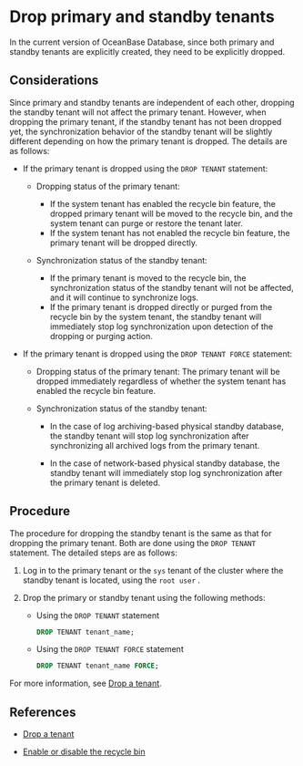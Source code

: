 # Drop primary and standby tenants

In the current version of OceanBase Database, since both primary and standby tenants are explicitly created, they need to be explicitly dropped.

## Considerations

Since primary and standby tenants are independent of each other, dropping the standby tenant will not affect the primary tenant. However, when dropping the primary tenant, if the standby tenant has not been dropped yet, the synchronization behavior of the standby tenant will be slightly different depending on how the primary tenant is dropped. The details are as follows:

* If the primary tenant is dropped using the `DROP TENANT` statement:

   * Dropping status of the primary tenant: 
      * If the system tenant has enabled the recycle bin feature, the dropped primary tenant will be moved to the recycle bin, and the system tenant can purge or restore the tenant later.
      * If the system tenant has not enabled the recycle bin feature, the primary tenant will be dropped directly.

   * Synchronization status of the standby tenant: 
      * If the primary tenant is moved to the recycle bin, the synchronization status of the standby tenant will not be affected, and it will continue to synchronize logs.
      * If the primary tenant is dropped directly or purged from the recycle bin by the system tenant, the standby tenant will immediately stop log synchronization upon detection of the dropping or purging action.

* If the primary tenant is dropped using the `DROP TENANT FORCE` statement:

   * Dropping status of the primary tenant: The primary tenant will be dropped immediately regardless of whether the system tenant has enabled the recycle bin feature.

   * Synchronization status of the standby tenant:

      * In the case of log archiving-based physical standby database, the standby tenant will stop log synchronization after synchronizing all archived logs from the primary tenant.

      * In the case of network-based physical standby database, the standby tenant will immediately stop log synchronization after the primary tenant is deleted.

## Procedure

The procedure for dropping the standby tenant is the same as that for dropping the primary tenant. Both are done using the `DROP TENANT` statement. The detailed steps are as follows:

1. Log in to the primary tenant or the `sys` tenant of the cluster where the standby tenant is located, using the `root user` .

2. Drop the primary or standby tenant using the following methods:

   * Using the `DROP TENANT` statement

      ```sql
      DROP TENANT tenant_name;
      ```

   * Using the `DROP TENANT FORCE` statement

      ```sql
      DROP TENANT tenant_name FORCE;
      ```

For more information, see [Drop a tenant](../../200.tenant-management/600.common-tenant-operations/1200.delete-tenant.md).

## References

* [Drop a tenant](../../200.tenant-management/600.common-tenant-operations/1200.delete-tenant.md)

* [Enable or disable the recycle bin](../500.recyclebin-management/200.turn-the-recyclebin-on-or-off.md)
